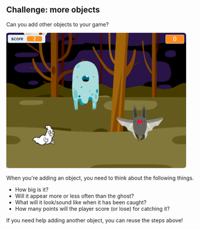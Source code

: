 ## Challenge: more objects

Can you add other objects to your game?

![screenshot](images/ghost-final.png)

When you're adding an object, you need to think about the following things.

+ How big is it?
+ Will it appear more or less often than the ghost?
+ What will it look/sound like when it has been caught?
+ How many points will the player score (or lose) for catching it?

If you need help adding another object, you can reuse the steps above!
